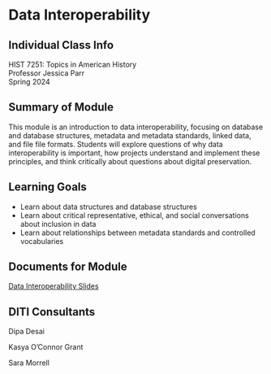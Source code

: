 <h1>Data Interoperability</h1>

<h2>Individual Class Info</h2>

HIST 7251: Topics in American History <br>
Professor Jessica Parr<br>
Spring 2024<br>


<h2>Summary of Module</h2>

This module is an introduction to data interoperability, focusing on database and database structures, metadata and metadata standards, linked data, and file file formats. Students will explore questions of why data interoperability is important, how projects understand and implement these principles, and think critically about questions about digital preservation.

<h2>Learning Goals</h2>

+ Learn about data structures and database structures
+ Learn about critical representative, ethical, and social conversations about inclusion in data
+ Learn about relationships between metadata standards and controlled vocabularies


<h2>Documents for Module</h2>

[Data Interoperability Slides](https://github.com/NULabNortheastern/digitalassignmentshowcase/blob/master/digital-archiving/sp24-parr-hist7251-data-interoperability/SP24_Parr_HIST7251_Data_Interoperability_Slides.pdf)

<h2>DITI Consultants</h2>

Dipa Desai

Kasya O’Connor Grant

Sara Morrell



